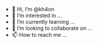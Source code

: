- 👋 Hi, I’m @kh4on
- 👀 I’m interested in ...
- 🌱 I’m currently learning ...
- 💞️ I’m looking to collaborate on ...
- 📫 How to reach me ...

<!---
kh4on/kh4on is a ✨ special ✨ repository because its `README.md` (this file) appears on your GitHub profile.
You can click the Preview link to take a look at your changes.
--->
